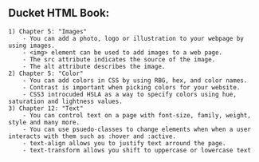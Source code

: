 ## Ducket HTML Book: 
    1) Chapter 5: "Images"
        - You can add a photo, logo or illustration to your webpage by using images.
        - <img> element can be used to add images to a web page. 
        - The src attribute indicates the source of the image.
        - The alt attribute describes the image.
    2) Chapter 5: "Color"
        - You can add colors in CSS by using RBG, hex, and color names.
        - Contrast is important when picking colors for your website.
        - CSS3 introcuded HSLA as a way to specify colors using hue, saturation and lightness values. 
    3) Chapter 12: "Text"
        - You can control text on a page with font-size, family, weight, style and many more.
        - You can use psuedo-classes to change elements when when a user interacts with them such as :hover and :active. 
        - text-align allows you to justify text arround the page. 
        - text-transform allows you shift to uppercase or lowercase text